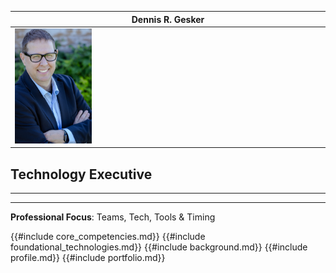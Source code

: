 | Dennis R. Gesker                                                                              |
| --------------------------------------------------------------------------------------------- |
| <img src="images/profile_picture.jpg" alt="Dennis R. Gesker" style="width:25%; height:auto;"> |

## Technology Executive

---

---

**Professional Focus**: Teams, Tech, Tools & Timing

{{#include core_competencies.md}}
{{#include foundational_technologies.md}}
{{#include background.md}}
{{#include profile.md}}
{{#include portfolio.md}}
